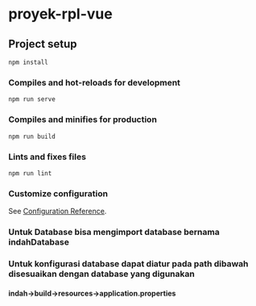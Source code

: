 # proyek-rpl-vue

## Project setup

```
npm install
```

### Compiles and hot-reloads for development

```
npm run serve
```

### Compiles and minifies for production

```
npm run build
```

### Lints and fixes files

```
npm run lint
```

### Customize configuration

See [Configuration Reference](https://cli.vuejs.org/config/).

### Untuk Database bisa mengimport database bernama indahDatabase

### Untuk konfigurasi database dapat diatur pada path dibawah disesuaikan dengan database yang digunakan

#### indah->build->resources->application.properties
